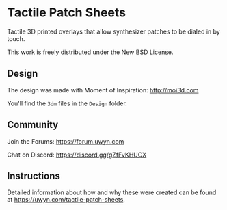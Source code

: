 # Tactile Patch Sheets

Tactile 3D printed overlays that allow synthesizer patches to be dialed in by touch.

This work is freely distributed under the New BSD License.

## Design

The design was made with Moment of Inspiration: http://moi3d.com

You'll find the `3dm` files in the `Design` folder.

## Community

Join the Forums: https://forum.uwyn.com

Chat on Discord: https://discord.gg/gZfFvKHUCX

## Instructions

Detailed information about how and why these were created can be found at https://uwyn.com/tactile-patch-sheets.
